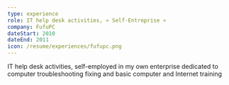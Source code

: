 ```yaml
---
type: experience
role: IT help desk activities, « Self-Entreprise »
company: FufuPC
dateStart: 2010
dateEnd: 2011
icon: /resume/experiences/fufupc.png
---
```

IT help desk activities, self-employed in my own enterprise dedicated to computer troubleshooting fixing and basic computer and Internet training
